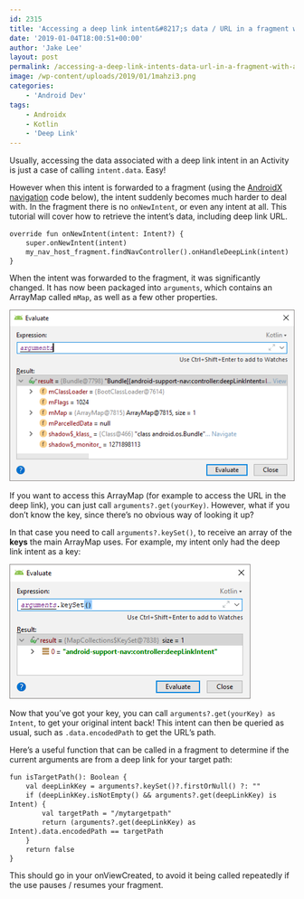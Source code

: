 ```yaml
---
id: 2315
title: 'Accessing a deep link intent&#8217;s data / URL in a fragment with AndroidX'
date: '2019-01-04T18:00:51+00:00'
author: 'Jake Lee'
layout: post
permalink: /accessing-a-deep-link-intents-data-url-in-a-fragment-with-androidx/
image: /wp-content/uploads/2019/01/1mahzi3.png
categories:
    - 'Android Dev'
tags:
    - Androidx
    - Kotlin
    - 'Deep Link'
---
```


Usually, accessing the data associated with a deep link intent in an Activity is just a case of calling `intent.data`. Easy!

However when this intent is forwarded to a fragment (using the [AndroidX navigation](https://developer.android.com/topic/libraries/architecture/navigation/navigation-implementing) code below), the intent suddenly becomes much harder to deal with. In the fragment there is no `onNewIntent`, or even any intent at all. This tutorial will cover how to retrieve the intent’s data, including deep link URL.

```
override fun onNewIntent(intent: Intent?) {
    super.onNewIntent(intent)
    my_nav_host_fragment.findNavController().onHandleDeepLink(intent)
}
```

When the intent was forwarded to the fragment, it was significantly changed. It has now been packaged into `arguments`, which contains an ArrayMap called `mMap`, as well as a few other properties.

[![](/wp-content/uploads/2019/01/1mahzi3.png)](/wp-content/uploads/2019/01/1mahzi3.png)

If you want to access this ArrayMap (for example to access the URL in the deep link), you can just call `arguments?.get(yourKey)`. However, what if you don’t know the key, since there’s no obvious way of looking it up?

In that case you need to call `arguments?.keySet()`, to receive an array of the **keys** the main ArrayMap uses. For example, my intent only had the deep link intent as a key:

[![](/wp-content/uploads/2019/01/2.png)](/wp-content/uploads/2019/01/2.png)

Now that you’ve got your key, you can call `arguments?.get(yourKey) as Intent`, to get your original intent back! This intent can then be queried as usual, such as `.data.encodedPath` to get the URL’s path.

Here’s a useful function that can be called in a fragment to determine if the current arguments are from a deep link for your target path:

```
fun isTargetPath(): Boolean {
    val deepLinkKey = arguments?.keySet()?.firstOrNull() ?: ""
    if (deepLinkKey.isNotEmpty() && arguments?.get(deepLinkKey) is Intent) {
        val targetPath = "/mytargetpath"
        return (arguments?.get(deepLinkKey) as Intent).data.encodedPath == targetPath
    }
    return false
}
```

This should go in your onViewCreated, to avoid it being called repeatedly if the use pauses / resumes your fragment.